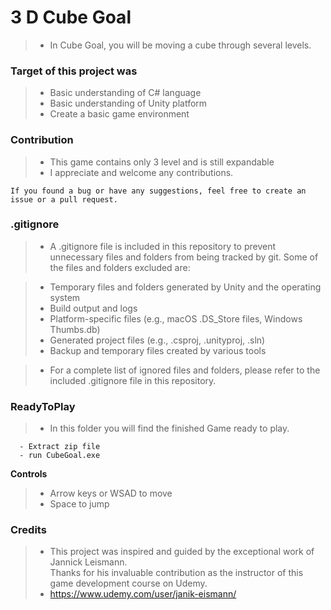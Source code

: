 # 3 D Cube Goal

> - In Cube Goal, you will be moving a cube through several levels.

### Target of this project was

> - Basic understanding of C# language
> - Basic understanding of Unity platform
> - Create a basic game environment

### Contribution

> - This game contains only 3 level and is still expandable
> - I appreciate and welcome any contributions.

    If you found a bug or have any suggestions, feel free to create an issue or a pull request.

### .gitignore

> - A .gitignore file is included in this repository to prevent unnecessary files and folders from being tracked by git. Some of the files and folders excluded are:

> - Temporary files and folders generated by Unity and the operating system
> - Build output and logs
> - Platform-specific files (e.g., macOS .DS_Store files, Windows Thumbs.db)
> - Generated project files (e.g., .csproj, .unityproj, .sln)
> - Backup and temporary files created by various tools

> - For a complete list of ignored files and folders, please refer to the included .gitignore file in this repository.

### ReadyToPlay

> - In this folder you will find the finished Game ready to play.

      - Extract zip file
      - run CubeGoal.exe

**Controls**

> - Arrow keys or WSAD to move
> - Space to jump

### Credits

> - This project was inspired and guided by the exceptional work of Jannick Leismann.  
>   Thanks for his invaluable contribution as the instructor of this game development course on Udemy.
> - https://www.udemy.com/user/janik-eismann/
